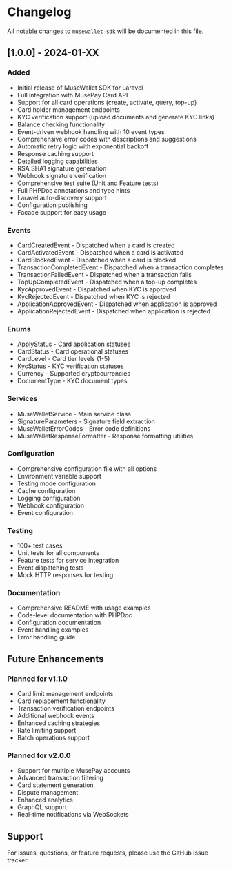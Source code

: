 # Changelog

All notable changes to `musewallet-sdk` will be documented in this file.

## [1.0.0] - 2024-01-XX

### Added
- Initial release of MuseWallet SDK for Laravel
- Full integration with MusePay Card API
- Support for all card operations (create, activate, query, top-up)
- Card holder management endpoints
- KYC verification support (upload documents and generate KYC links)
- Balance checking functionality
- Event-driven webhook handling with 10 event types
- Comprehensive error codes with descriptions and suggestions
- Automatic retry logic with exponential backoff
- Response caching support
- Detailed logging capabilities
- RSA SHA1 signature generation
- Webhook signature verification
- Comprehensive test suite (Unit and Feature tests)
- Full PHPDoc annotations and type hints
- Laravel auto-discovery support
- Configuration publishing
- Facade support for easy usage

### Events
- CardCreatedEvent - Dispatched when a card is created
- CardActivatedEvent - Dispatched when a card is activated
- CardBlockedEvent - Dispatched when a card is blocked
- TransactionCompletedEvent - Dispatched when a transaction completes
- TransactionFailedEvent - Dispatched when a transaction fails
- TopUpCompletedEvent - Dispatched when a top-up completes
- KycApprovedEvent - Dispatched when KYC is approved
- KycRejectedEvent - Dispatched when KYC is rejected
- ApplicationApprovedEvent - Dispatched when application is approved
- ApplicationRejectedEvent - Dispatched when application is rejected

### Enums
- ApplyStatus - Card application statuses
- CardStatus - Card operational statuses
- CardLevel - Card tier levels (1-5)
- KycStatus - KYC verification statuses
- Currency - Supported cryptocurrencies
- DocumentType - KYC document types

### Services
- MuseWalletService - Main service class
- SignatureParameters - Signature field extraction
- MuseWalletErrorCodes - Error code definitions
- MuseWalletResponseFormatter - Response formatting utilities

### Configuration
- Comprehensive configuration file with all options
- Environment variable support
- Testing mode configuration
- Cache configuration
- Logging configuration
- Webhook configuration
- Event configuration

### Testing
- 100+ test cases
- Unit tests for all components
- Feature tests for service integration
- Event dispatching tests
- Mock HTTP responses for testing

### Documentation
- Comprehensive README with usage examples
- Code-level documentation with PHPDoc
- Configuration documentation
- Event handling examples
- Error handling guide

## Future Enhancements

### Planned for v1.1.0
- Card limit management endpoints
- Card replacement functionality
- Transaction verification endpoints
- Additional webhook events
- Enhanced caching strategies
- Rate limiting support
- Batch operations support

### Planned for v2.0.0
- Support for multiple MusePay accounts
- Advanced transaction filtering
- Card statement generation
- Dispute management
- Enhanced analytics
- GraphQL support
- Real-time notifications via WebSockets

## Support

For issues, questions, or feature requests, please use the GitHub issue tracker.

